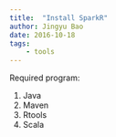 ```yaml
---
title:  "Install SparkR"
author: Jingyu Bao
date: 2016-10-18
tags:
    - tools
---
```


Required program:

1. Java
2. Maven
3. Rtools
4. Scala
